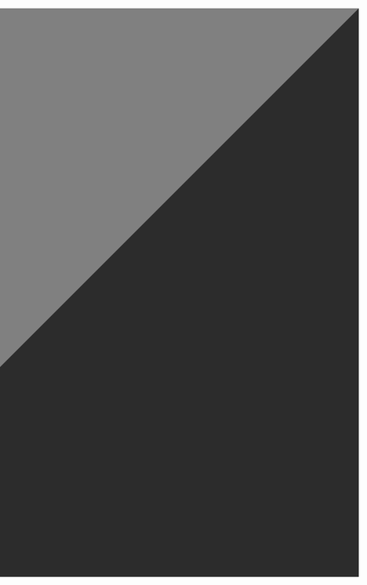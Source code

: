 <h1>

<a href="https://example.com">
  
<tr>
  
<td>

<table border="580" align="right" height="29">

</td>

</tr>

</table>

</a>

</h1>

